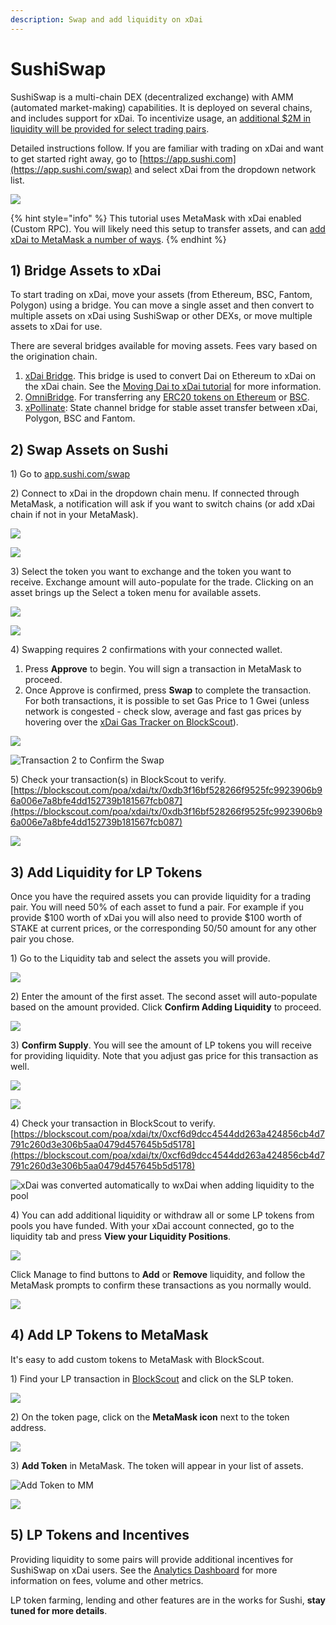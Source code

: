 ```yaml
---
description: Swap and add liquidity on xDai
---
```


# SushiSwap

SushiSwap is a multi-chain DEX \(decentralized exchange\) with AMM \(automated market-making\) capabilities. It is deployed on several chains, and includes support for xDai. To incentivize usage, an [additional $2M in liquidity will be provided for select trading pairs](https://forum.poa.network/t/proposal-to-add-stake-incentives-matched-to-the-sushiswap-deployment-on-xdai/5821).

Detailed instructions follow. If you are familiar with trading on xDai and want to get started right away, go to [https://app.sushi.com](https://app.sushi.com/swap) and select xDai from the dropdown network list.

![](../../.gitbook/assets/sushi-1%20%281%29.png)

{% hint style="info" %}
This tutorial uses MetaMask with xDai enabled \(Custom RPC\).  You will likely need this setup to transfer assets, and can [add xDai to MetaMask a number of ways](../../for-users/wallets/metamask/metamask-setup.md).
{% endhint %}

## 1\) Bridge Assets to xDai

To start trading on xDai, move your assets \(from Ethereum, BSC, Fantom, Polygon\) using a bridge.  You can move a single asset and then convert to multiple assets on xDai using SushiSwap or other DEXs, or move multiple assets to xDai for use.  
  
There are several bridges available for moving assets. Fees vary based on the origination chain.

1. [xDai Bridge](https://bridge.xdaichain.com/). This bridge is used to convert Dai on Ethereum to xDai on the xDai chain. See the [Moving Dai to xDai tutorial](../../for-users/bridges/converting-xdai-via-bridge/moving-dai-to-xdai.md) for more information.
2. [OmniBridge](https://omni.xdaichain.com/bridge). For transferring any [ERC20 tokens on Ethereum](../../for-users/bridges/omnibridge/#resources) or [BSC](../../for-users/bridges/omnibridge/binance-smart-chain-omnibridge/bsc-omnibridge-example.md). 
3. [xPollinate](https://www.xpollinate.io/): State channel bridge for stable asset transfer between xDai, Polygon, BSC and Fantom.

## 2\) Swap Assets on Sushi

1\) Go to [app.sushi.com/swap](https://app.sushi.com/swap)

2\) Connect to xDai in the dropdown chain menu. If connected through MetaMask, a notification will ask if you want to switch chains \(or add xDai chain if not in your MetaMask\). 

![](../../.gitbook/assets/switch1.png)

![](../../.gitbook/assets/switch-2.png)

3\) Select the token you want to exchange and the token you want to receive. Exchange amount will auto-populate for the trade. Clicking on an asset brings up the Select a token menu for available assets.

![](../../.gitbook/assets/swap1.png)

![](../../.gitbook/assets/swap2.png)

4\) Swapping requires 2 confirmations with your connected wallet.

1. Press **Approve** to begin. You will sign a transaction in MetaMask to proceed. 
2. Once Approve is confirmed, press **Swap** to complete the transaction. For both transactions, it is possible to set Gas Price to 1 Gwei \(unless network is congested - check slow, average and fast gas prices by hovering over the [xDai Gas Tracker on BlockScout](https://blockscout.com/xdai/mainnet)\).

![](../../.gitbook/assets/approve-1.png)

![Transaction 2 to Confirm the Swap](../../.gitbook/assets/approve-2.png)

5\) Check your transaction\(s\) in BlockScout to verify. [https://blockscout.com/poa/xdai/tx/0xdb3f16bf528266f9525fc9923906b96a006e7a8bfe4dd152739b181567fcb087](https://blockscout.com/poa/xdai/tx/0xdb3f16bf528266f9525fc9923906b96a006e7a8bfe4dd152739b181567fcb087)

![](../../.gitbook/assets/blockscout-1%20%282%29.png)

## 3\) Add Liquidity for LP Tokens

Once you have the required assets you can provide liquidity for a trading pair. You will need 50% of each asset to fund a pair. For example if you provide $100 worth of xDai you will also need to provide $100 worth of STAKE at current prices, or the corresponding 50/50 amount for any other pair you chose.

1\) Go to the Liquidity tab and select the assets you will provide. 

![](../../.gitbook/assets/liquidity-1%20%282%29.png)

2\) Enter the amount of the first asset. The second asset will auto-populate based on the amount provided. Click **Confirm Adding Liquidity** to proceed.

![](../../.gitbook/assets/liquidity-2.png)

3\) **Confirm Supply**. You will see the amount of LP tokens you will receive for providing liquidity. Note that you adjust gas price for this transaction as well.

![](../../.gitbook/assets/confirm-supply.png)

![](../../.gitbook/assets/confirm-supply2.png)

4\) Check your transaction in BlockScout to verify.   
[https://blockscout.com/poa/xdai/tx/0xcf6d9dcc4544dd263a424856cb4d7791c260d3e306b5aa0479d457645b5d5178](https://blockscout.com/poa/xdai/tx/0xcf6d9dcc4544dd263a424856cb4d7791c260d3e306b5aa0479d457645b5d5178)

![xDai was converted automatically to wxDai when adding liquidity to the pool](../../.gitbook/assets/view-bs-details.png)

4\) You can add additional liquidity or withdraw all or some LP tokens from pools you have funded. With your xDai account connected, go to the liquidity tab and press **View your Liquidity Positions**. 

![](../../.gitbook/assets/view-liquidity-1%20%281%29.png)

Click Manage to find buttons to **Add** or **Remove** liquidity, and follow the MetaMask prompts to confirm these transactions as you normally would.

![](../../.gitbook/assets/view-liquidity-2.png)

## 4\) Add LP Tokens to MetaMask

It's easy to add custom tokens to MetaMask with BlockScout. 

1\) Find your LP transaction in [BlockScout](https://blockscout.com/poa/xdai) and click on the SLP token.

![](../../.gitbook/assets/add-1.png)

2\) On the token page, click on the **MetaMask icon** next to the token address.

![](../../.gitbook/assets/add-2.png)

3\) **Add Token** in MetaMask. The token will appear in your list of assets.

![Add Token to MM](../../.gitbook/assets/add-3.png)

![](../../.gitbook/assets/app-4.png)

## 5\) LP Tokens and Incentives

Providing liquidity to some pairs will provide additional incentives for SushiSwap on xDai users. See the [Analytics Dashboard](https://analytics-xdai.sushi.com/) for more information on fees, volume and other metrics. 

LP token farming, lending and other features are in the works for Sushi, **stay tuned for more details**.












